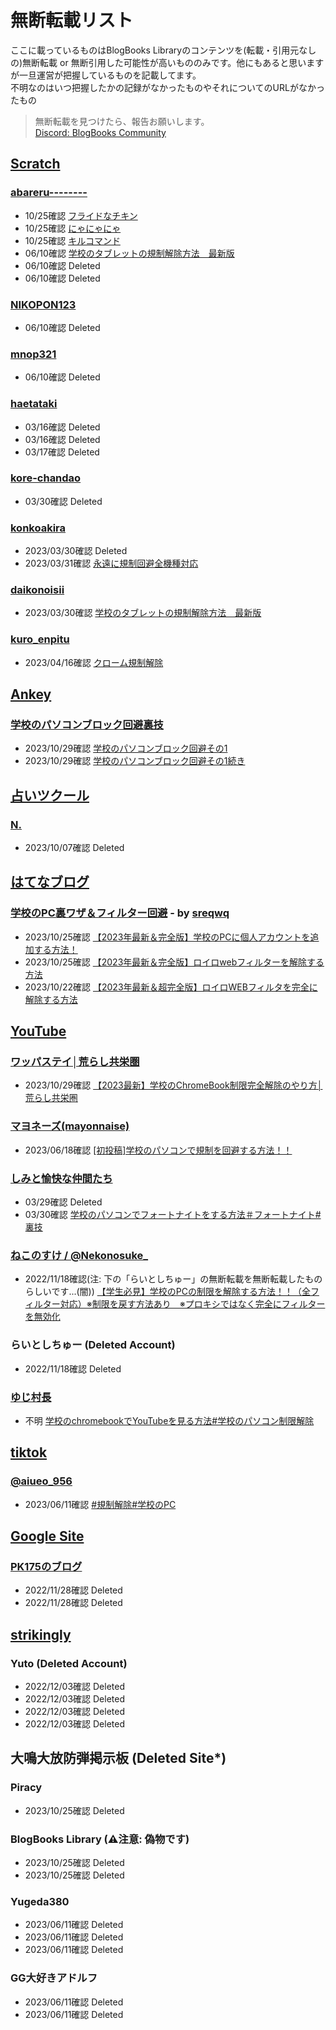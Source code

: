 # 無断転載リスト

ここに載っているものはBlogBooks Libraryのコンテンツを(転載・引用元なしの)無断転載 or 無断引用した可能性が高いもののみです。他にもあると思いますが一旦運営が把握しているものを記載してます。  
不明なのはいつ把握したかの記録がなかったものやそれについてのURLがなかったもの

> 無断転載を見つけたら、報告お願いします。  
> [Discord: BlogBooks Community](https://discord.gg/6wPBj4qdGT)

<!-- scratch.mit.edu -->

## [Scratch](https://scratch.mit.edu/)

### [abareru--------](https://scratch.mit.edu/users/abareru--------/)

- 10/25確認 [フライドなチキン](https://scratch.mit.edu/projects/874347383/)
- 10/25確認 [にゃにゃにゃ](https://scratch.mit.edu/projects/858527786/)
- 10/25確認 [キルコマンド](https://scratch.mit.edu/projects/872356183/)
- 06/10確認 [学校のタブレットの規制解除方法　最新版](https://scratch.mit.edu/projects/852214145/)
- 06/10確認 Deleted
- 06/10確認 Deleted

### [NIKOPON123](https://scratch.mit.edu/users/NIKOPON123/)

- 06/10確認 Deleted

### [mnop321](https://scratch.mit.edu/users/mnop321/)

- 06/10確認 Deleted

### [haetataki](https://scratch.mit.edu/users/haetataki/)

- 03/16確認 Deleted
- 03/16確認 Deleted
- 03/17確認 Deleted

### [kore-chandao](https://scratch.mit.edu/users/kore-chandao/)

- 03/30確認 Deleted

### [konkoakira](https://scratch.mit.edu/users/konkoakira/)

- 2023/03/30確認 Deleted
- 2023/03/31確認 [永遠に規制回避全機種対応](https://scratch.mit.edu/projects/795044096/)

### [daikonoisii](https://scratch.mit.edu/users/daikonoisii)

- 2023/03/30確認 [学校のタブレットの規制解除方法　最新版](https://scratch.mit.edu/projects/776193966/)

### [kuro_enpitu]([https://scratch.mit.edu/users/kuro_enpitu/])

- 2023/04/16確認 [クローム規制解除](https://scratch.mit.edu/projects/832925902/)

<!-- ankey.io -->

## [Ankey](https://ankey.io/)

### [学校のパソコンブロック回避裏技](https://ankey.io/@burokku_kaijo)

- 2023/10/29確認 [学校のパソコンブロック回避その1](https://ankey.io/wordbooks/cik9jri9io6g02ukh0ng)
- 2023/10/29確認 [学校のパソコンブロック回避その1続き](https://ankey.io/wordbooks/cik9js29io6g02qn9ecg)

<!-- ulog.u.nosv.org -->

## [占いツクール](https://ulog.u.nosv.org)

### [N.](https://ulog.u.nosv.org/user/riinukunnkawaii)

- 2023/10/07確認 Deleted

<!-- https://hatenablog.com -->

## [はてなブログ](https://hatenablog.com)

### [学校のPC裏ワザ＆フィルター回避](https://schoolpc.hatenablog.com/) - by [sreqwq](https://schoolpc.hatenablog.com/about)

- 2023/10/25確認 [【2023年最新＆完全版】学校のPCに個人アカウントを追加する方法！](https://schoolpc.hatenablog.com/entry/2023/03/31/172052)
- 2023/10/25確認 [【2023年最新＆完全版】ロイロwebフィルターを解除する方法](https://schoolpc.hatenablog.com/entry/2023/03/31/171720)
- 2023/10/22確認 [【2023年最新＆超完全版】ロイロWEBフィルタを完全に解除する方法](https://schoolpc.hatenablog.com/entry/2023/10/12/162501)

<!-- https://youtube.com -->

## [YouTube](https://youtube.com)

### [ワッパステイ│荒らし共栄圏](https://www.youtube.com/@wappasutei)

- 2023/10/29確認 [【2023最新】学校のChromeBook制限完全解除のやり方│荒らし共栄圏](https://www.youtube.com/watch?v=1VfbY5RIKng)

### [マヨネーズ(mayonnaise)](https://www.youtube.com/@mayonnaise0901)

- 2023/06/18確認 [[初投稿]学校のパソコンで規制を回避する方法！！](https://www.youtube.com/watch?v=GxkktXqxRUI)

### [しみと愉快な仲間たち](https://www.youtube.com/@yukainana_kamatati)

- 03/29確認 Deleted
- 03/30確認 [学校のパソコンでフォートナイトをする方法＃フォートナイト#裏技](https://www.youtube.com/watch?v=8WqRBKG7CCs)

### [ねこのすけ / @Nekonosuke_](https://www.youtube.com/@Nekonosuke_)

- 2022/11/18確認(注: 下の「らいとしちゅー」の無断転載を無断転載したものらしいです...(闇)) [【学生必見】学校のPCの制限を解除する方法！！（全フィルター対応）※制限を戻す方法あり　※プロキシではなく完全にフィルターを無効化](https://www.youtube.com/watch?v=KJJTHLBYdGk)

### らいとしちゅー (Deleted Account)

- 2022/11/18確認 Deleted

### [ゆじ村長](https://www.youtube.com/@user-by6fy8fe1s)

- 不明 [学校のchromebookでYouTubeを見る方法#学校のパソコン制限解除](https://www.youtube.com/watch?v=KH7qMhIHrD0)

<!-- https://youtube.com -->

## [tiktok](https://tiktok.com/)

### [@aiueo_956](https://www.tiktok.com/@aiueo_956)

- 2023/06/11確認 [#規制解除#学校のPC](https://www.tiktok.com/@aiueo_956/video/7224798493217410305)

<!-- https://site.google.com -->

## [Google Site](https://site.google.com)

### [PK175のブログ](https://sites.google.com/view/test9012123/home)

- 2022/11/28確認 Deleted
- 2022/11/28確認 Deleted

<!-- https://www.strikingly.com/ -->

## [strikingly](https://www.strikingly.com/)

### Yuto (Deleted Account)

- 2022/12/03確認 Deleted
- 2022/12/03確認 Deleted
- 2022/12/03確認 Deleted
- 2022/12/03確認 Deleted

<!-- https://www.ctkpaarr.org/public -->

## 大鳴大放防弾掲示板 (Deleted Site*)

### Piracy

- 2023/10/25確認 Deleted

### BlogBooks Library (⚠注意: 偽物です)

- 2023/10/25確認 Deleted
- 2023/10/25確認 Deleted

### Yugeda380

- 2023/06/11確認 Deleted
- 2023/06/11確認 Deleted
- 2023/06/11確認 Deleted

### GG大好きアドルフ

- 2023/06/11確認 Deleted
- 2023/06/11確認 Deleted
